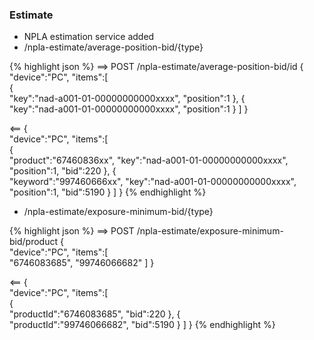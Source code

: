 ### Estimate
  * NPLA estimation service added
  * /npla-estimate/average-position-bid/{type}
  
{% highlight json %}
==>
POST /npla-estimate/average-position-bid/id
{  
  "device":"PC",
  "items":[  
    {  
      "key":"nad-a001-01-00000000000xxxx",
      "position":1
    },
    {  
      "key":"nad-a001-01-00000000000xxxx",
      "position":1
    }
  ]
}

<==
{  
  "device":"PC",
  "items":[  
    {  
      "product":"67460836xx",
      "key":"nad-a001-01-00000000000xxxx",
      "position":1,
      "bid":220
    },
    {  
      "keyword":"997460666xx",
      "key":"nad-a001-01-00000000000xxxx",
      "position":1,
      "bid":5190
    }
  ]
}
{% endhighlight %}


  * /npla-estimate/exposure-minimum-bid/{type}
  
{% highlight json %}
==>
POST /npla-estimate/exposure-minimum-bid/product
{  
  "device":"PC",
  "items":[  
    "6746083685",
    "99746066682"
  ]
}

<==
{  
  "device":"PC",
  "items":[  
    {  
      "productId":"6746083685",
      "bid":220
    },
    {  
      "productId":"99746066682",
      "bid":5190
    }
  ]
}
{% endhighlight %}
